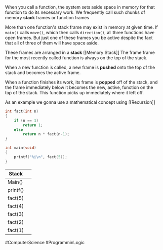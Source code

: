 When you call a function, the system sets aside space in memory for that function to do its necessary work.
	We frequently call such chunks of memory **stack** frames or function frames

More than one function's stack frame may exist in memory at given time. If `main()` calls `move()`, which then calls `direction()`, all three functions have open frames. But just one of these frames you be active despite the fact that all of three of them will have space aside.

These frames are arranged in a **stack** [[Memory Stack]] The frame frame for the most recently called function is always on the top of the stack.

When a new function is called, a new frame is **pushed** onto the top of the stack and becomes the active frame.

When a function finishes its work, its frame is **popped** off of the stack, and the frame immediately below it becomes the new, active, function on the top of the stack. This function picks up immediately where it left off.

As an example we gonna use a mathematical concept using [[Recursion]]

```C
int fact(int n)
{
	if (n == 1)
		return 1;
	else
		return n * fact(n-1);
}

int main(void)
{
	printf("%i\n", fact(5));
}
```


|Stack| |
|-------| - | 
|Main()| |
|printf()| |
|fact(5)| |
|fact(4)| |
|fact(3)| |
|fact(2)| |
|fact(1)| |


#ComputerScience #ProgramminLogic